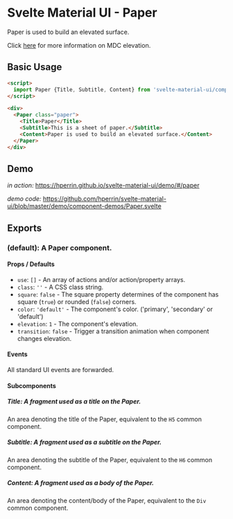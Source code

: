 # Svelte Material UI - Paper

Paper is used to build an elevated surface.

Click [here](https://material.io/develop/web/components/elevation/) for more information on MDC elevation.

## Basic Usage

```html
<script>
  import Paper {Title, Subtitle, Content} from 'svelte-material-ui/components/paper'
</script>

<div>
  <Paper class="paper">
    <Title>Paper</Title>
    <Subtitle>This is a sheet of paper.</Subtitle>
    <Content>Paper is used to build an elevated surface.</Content>
  </Paper>
</div>

```

## Demo

*in action:* https://hperrin.github.io/svelte-material-ui/demo/#/paper

*demo code:* https://github.com/hperrin/svelte-material-ui/blob/master/demo/component-demos/Paper.svelte

## Exports

### (default): A Paper component.

#### Props / Defaults

* `use`: `[]` - An array of actions and/or action/property arrays.
* `class`: `''` - A CSS class string.
* `square`: `false` - The square property determines of the component has square (`true`) or rounded (`false`) corners.
* `color`: `'default'` - The component's color. ('primary', 'secondary' or 'default')
* `elevation`: `1` - The component's elevation.
* `transition`: `false` - Trigger a transition animation when component changes elevation.

#### Events

All standard UI events are forwarded.

#### Subcomponents

##### Title: A fragment used as a title on the Paper.

An area denoting the title of the Paper, equivalent to the `H5` common component.

##### Subtitle: A fragment used as a subtitle on the Paper.

An area denoting the subtitle of the Paper, equivalent to the `H6` common component.

##### Content: A fragment used as a body of the Paper.

An area denoting the content/body of the Paper, equivalent to the `Div` common component.
